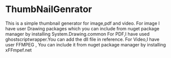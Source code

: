 # ThumbNailGenrator
This is a simple thumbnail generator for image,pdf and video.
For image I have user Drawing packages which you can include from nuget package manager by installing System.Drawing.common
For PDF,I have used ghostscriptwrapper.You can add the dll file in reference.
For Video,I have user FFMPEG , You can include it from nuget package manager by installing xFFmpef.net
